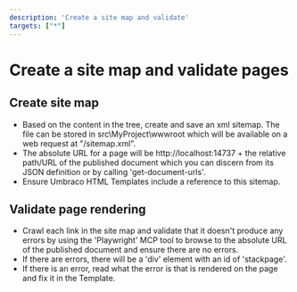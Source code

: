 ```yaml
---
description: 'Create a site map and validate'
targets: ["*"]
---
```


# Create a site map and validate pages

## Create site map

* Based on the content in the tree, create and save an xml sitemap. The file can be stored in src\MyProject\wwwroot which will be available on a web request at "/sitemap.xml".
* The absolute URL for a page will be http://localhost:14737 + the relative path/URL of the published document which you can discern from its JSON definition or by calling 'get-document-urls'.
* Ensure Umbraco HTML Templates include a reference to this sitemap.

## Validate page rendering

* Crawl each link in the site map and validate that it doesn't produce any errors by using the 'Playwright' MCP tool to browse to the absolute URL of the published document and ensure there are no errors.
* If there are errors, there will be a 'div' element with an id of 'stackpage'.
* If there is an error, read what the error is that is rendered on the page and fix it in the Template.